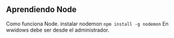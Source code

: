 ## Aprendiendo Node

Como funciona Node. 
instalar nodemon `npm install -g nodemon`
En wwidows debe ser desde el administrador. 